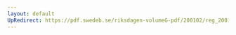 ```yaml
---
layout: default
UpRedirect: https://pdf.swedeb.se/riksdagen-volumeG-pdf/200102/reg_200102/reg_200102_0204.pdf
---
```

